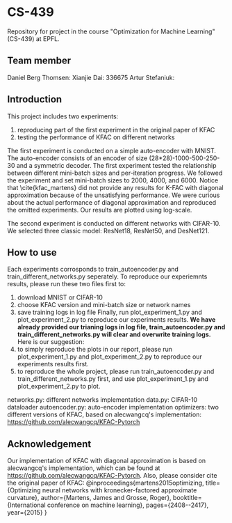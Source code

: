 # CS-439
Repository for project in the course "Optimization for Machine Learning" (CS-439) at EPFL.

## Team member ##
Daniel Berg Thomsen:
Xianjie Dai: 336675
Artur Stefaniuk:

## Introduction ##
This project includes two experiments: 
  1. reproducing part of the first experiment in the original paper of KFAC
  2. testing the performance of KFAC on different networks

The first experiment is conducted on a simple auto-encoder with MNIST. The auto-encoder consists of an encoder of size (28*28)-1000-500-250-30 and a symmetric decoder. The first experiment tested the relationship between different mini-batch sizes and per-iteration progress. We followed the experiment and set mini-batch sizes to 2000, 4000, and 6000. Notice that \cite{kfac_martens} did not provide any results for K-FAC with diagonal approximation because of the unsatisfying performance. We were curious about the actual performance of diagonal approximation and reproduced the omitted experiments. Our results are plotted using log-scale.

The second experiment is conducted on different networks with CIFAR-10. We selected three classic model: ResNet18, ResNet50, and DesNet121.

## How to use ##
Each experiments corrosponds to train_autoencoder.py and train_different_networks.py seperately.
To reproduce our experiemnts results, please run these two files first to:
  1. download MNIST or CIFAR-10
  2. choose KFAC version and mini-batch size or network names
  3. save training logs in log file
Finally, run plot_experiment_1.py and plot_experiment_2.py to reproduce our experiments results. 
**We have already provided our trianing logs in log file, train_autoencoder.py and train_different_networks.py will clear and overwrite training logs.**
Here is our suggestion:
  1. to simply reproduce the plots in our report, please run plot_experiment_1.py and plot_experiment_2.py to reproduce our experiments results first.
  2. to reproduce the whole project, please run train_autoencoder.py and train_different_networks.py first, and use plot_experiment_1.py and plot_experiment_2.py to plot.

networks.py: different networks implementation
data.py: CIFAR-10 dataloader
autoencoder.py: auto-encoder implementation
optimizers: two different versions of KFAC, based on alecwangcq's implementation: https://github.com/alecwangcq/KFAC-Pytorch

## Acknowledgement ##
Our implementation of KFAC with diagonal approximation is based on alecwangcq's implementation, which can be found at https://github.com/alecwangcq/KFAC-Pytorch.
Also, please consider cite the original paper of KFAC:
@inproceedings{martens2015optimizing,
  title={Optimizing neural networks with kronecker-factored approximate curvature},
  author={Martens, James and Grosse, Roger},
  booktitle={International conference on machine learning},
  pages={2408--2417},
  year={2015}
}
